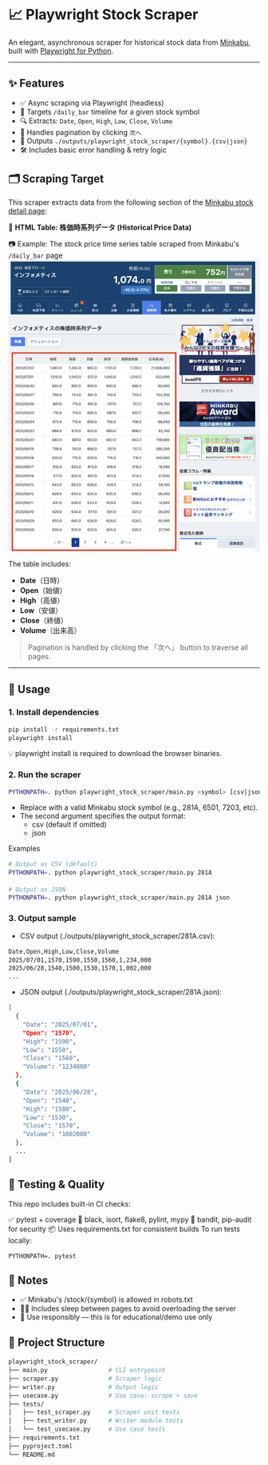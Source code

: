 # 📈 Playwright Stock Scraper

An elegant, asynchronous scraper for historical stock data from [Minkabu](https://minkabu.jp/), built with [Playwright for Python](https://playwright.dev/python/).

---

## ✨ Features

- ✅ Async scraping via Playwright (headless)
- 📄 Targets `/daily_bar` timeline for a given stock symbol
- 🔍 Extracts: `Date`, `Open`, `High`, `Low`, `Close`, `Volume`
- 🔁 Handles pagination by clicking `次へ`
- 💾 Outputs `./outputs/playwright_stock_scraper/{symbol}.{csv|json}`
- 🛠 Includes basic error handling & retry logic

## 🗂 Scraping Target

This scraper extracts data from the following section of the [Minkabu stock detail page](https://minkabu.jp/stock/{symbol}/daily_bar):

📍 **HTML Table: 株価時系列データ (Historical Price Data)**

📷 Example: The stock price time series table scraped from Minkabu's `/daily_bar` page
![minkabu_price_table](./docs/minkabu_table_sample.png)

The table includes:
- **Date**（日時）
- **Open**（始値）
- **High**（高値）
- **Low**（安値）
- **Close**（終値）
- **Volume**（出来高）

> Pagination is handled by clicking the 「次へ」 button to traverse all pages.

---

## 🚀 Usage

### 1. Install dependencies

```bash
pip install -r requirements.txt
playwright install
```

💡 playwright install is required to download the browser binaries.

### 2. Run the scraper
```bash
PYTHONPATH=. python playwright_stock_scraper/main.py <symbol> [csv|json]
```
- Replace <symbol> with a valid Minkabu stock symbol (e.g., 281A, 6501, 7203, etc).
- The second argument specifies the output format:
  - csv (default if omitted)
  - json

Examples
```bash
# Output as CSV (default)
PYTHONPATH=. python playwright_stock_scraper/main.py 281A

# Output as JSON
PYTHONPATH=. python playwright_stock_scraper/main.py 281A json
```

### 3. Output sample

- CSV output (./outputs/playwright_stock_scraper/281A.csv):

```bash
Date,Open,High,Low,Close,Volume
2025/07/01,1570,1590,1550,1560,1,234,000
2025/06/28,1540,1580,1530,1570,1,002,000
...
```

- JSON output (./outputs/playwright_stock_scraper/281A.json):

```bash
[
  {
    "Date": "2025/07/01",
    "Open": "1570",
    "High": "1590",
    "Low": "1550",
    "Close": "1560",
    "Volume": "1234000"
  },
  {
    "Date": "2025/06/28",
    "Open": "1540",
    "High": "1580",
    "Low": "1530",
    "Close": "1570",
    "Volume": "1002000"
  },
  ...
]
```

## 🧪 Testing & Quality

This repo includes built-in CI checks:

✅ pytest + coverage
🎨 black, isort, flake8, pylint, mypy
🔐 bandit, pip-audit for security
📦 Uses requirements.txt for consistent builds
To run tests locally:

```
PYTHONPATH=. pytest
```

## 📄 Notes

- ✅ Minkabu's /stock/{symbol} is allowed in robots.txt
- 🧘‍♂️ Includes sleep between pages to avoid overloading the server
- 🚫 Use responsibly — this is for educational/demo use only

## 📂 Project Structure

```bash
playwright_stock_scraper/
├── main.py                 # CLI entrypoint
├── scraper.py              # Scraper logic
├── writer.py               # Output logic
├── usecase.py              # Use case: scrape + save
├── tests/
│   ├── test_scraper.py     # Scraper unit tests
│   ├── test_writer.py      # Writer module tests
│   └── test_usecase.py     # Use case tests
├── requirements.txt
├── pyproject.toml
└── README.md
```

